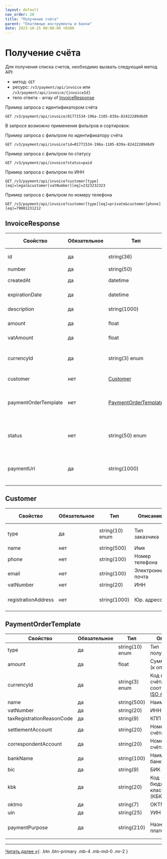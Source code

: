 ```yaml
---
layout: default
nav_order: 20
title: "Получение счёта"
parent: "Платёжные инструменты и банки"
date: 2023-10-25 00:00:00 +0300
---
```


# Получение счёта

Для получения списка счетов, необходимо вызвать следующий метод API:

- метод: `GET`
- ресурс: `/v3/payment/api/invoice` или `/v3/payment/api/invoice/{invoiceId}`
- тело ответа - array of [InvoiceResponse](/docs/payment/get/#invoiceresponse)


Пример запроса с идентификатором счёта
```
GET /v3/payment/api/invoice/01771534-196a-1105-839a-82422289d6d9
```

В запросе возможно применения фильтров и сортировок.

Пример запроса с фильтром по идентификатору счёта
```
GET /v3/payment/api/invoice?id=01771534-196a-1105-839a-82422289d6d9
```

Пример запроса с фильтром по статусу
```
GET /v3/payment/api/invoice?status=paid
```

Пример запроса с фильтром по ИНН
```
GET /v3/payment/api/invoice?customer[type][eq]=legal&customer[vatNumber][eq]=2323232323
```

Пример запроса с фильтром по номеру телефона
```
GET /v3/payment/api/invoice?customer[type][eq]=private&customer[phone][eq]=79001231212
```


## InvoiceResponse

| Свойство             | Обязательное | Тип                           | Описание                                                                | Пример значения                        |
|----------------------|--------------|-------------------------------|-------------------------------------------------------------------------|----------------------------------------|
| id                   | да           | string(36)                    | Идентификатор счёта                                                     | `01771534-1a57-f184-dee3-ebeb91dded76` |
| number               | да           | string(50)                    | Номер счёта                                                             | `123-123212`                           |
| createdAt            | да           | datetime                      | Дата создания счёта                                                     | `2023-12-22T00:00:00+00:00`            |
| expirationDate       | да           | datetime                      | Срок оплаты счёта                                                       | `2023-12-25T00:00:00+00:00`            |
| description          | да           | string(1000)                  | Описание счёта                                                          | `Оплата номера в отеле`                |
| amount               | да           | float                         | Сумма счёта (к оплате)                                                  | `19658.45`                             |
| vatAmount            | да           | float                         | Сумма НДС в счёте                                                       | `156.56`                               |
| currencyId           | да           | string(3) enum                | Код валюты счёта в соответствии с [ISO 4217](/docs/dictionary/iso4217/) | `RUB`, `USD`,`EUR`, `GBP`              |
| customer             | нет          | [Customer](#customer)         | Информация о плательщике                                                |                                        |
| paymentOrderTemplate | нет          | [PaymentOrderTemplate](#paymentordertemplate) | Шаблон платёжного поручения (детали платежа)            |                                        |
| status               | нет          | string(50) enum               | Статус оплаты счёта (paid, pending, canceled, partial)                  | `paid`                                 |
| paymentUrl           | да           | string(1000)                  | Ссылка для перехода на платёжный шлюз на страницу счёта                 |                                        |

## Customer

| Свойство            | Обязательное | Тип             | Описание          | Пример значения                                      |
|---------------------|--------------|-----------------|-------------------|------------------------------------------------------|
| type                | да           | string(10) enum | Тип заказчика     | `legal` - юр. лицо, `private` - физ лицо             |
| name                | нет          | string(500)     | Имя               | `Peter`                                              |
| phone               | нет          | string(100)     | Номер телефона    | `79001112233`                                        |
| email               | нет          | string(100)     | Электронная почта | `peter@domain.com`                                   |
| vatNumber           | нет          | string(20)      | ИНН               | `7710044140`                                         |
| registrationAddress | нет          | string(1000)    | Юр. адресс        | `190000, Санкт-Петербург, Невский пр. 147, офис 321` |

## PaymentOrderTemplate

| Свойство                  | Обязательное | Тип             | Описание           | Пример значения                                                |
|---------------------------|--------------|-----------------|--------------------|----------------------------------------------------------------|
| type                      | да           | string(10) enum | Тип получателя     | `legal` - юр. лицо, `private` - физ лицо                       |
| amount                    | да           | float           | Сумма счёта (к оплате) | `19658.45`                                                 |
| currencyId                | да           | string(3) enum  | Код валюты счёта в соответствии с [ISO 4217](/docs/dictionary/iso4217/) | `RUB`, `USD`,`EUR`, `GBP`              |
| name                      | да           | string(500)     | Наименование       | `ООО Ромашка`                                                  |
| vatNumber                 | да           | string(20)      | ИНН                | `7710044140`                                                   |
| taxRegistrationReasonCode | да           | string(9)       | КПП                | `770001001`                                                    |
| settlementAccount         | да           | string(20)      | Номер расчт. счёта | `40702810800190000253`                                         |
| correspondentAccount      | да           | string(20)      | Номер корр. счёта  | `30101810700000000187`                                         |
| bankName                  | да           | string(100)     | Наименование банка | `ПАО ВТБ`                                                      |
| bic                       | да           | string(9)       | БИК                | `044039142`                                                    |
| kbk                       | да           | string(20)      | Код бюджетной классификации (КБК) | `18210501011011000110`                          |
| oktmo                     | да           | string(7)       | ОКТМО              | `40000000`                                                     |
| uin                       | да           | string(25)      | УИН                | `34934876203474`                                               |
| paymentPurpose            | да           | string(210)     | Назначение платежа | `Оплата по счёту №10-2946153 за авиабилеты, НДС не выделяется` |



---

[Читать далее &raquo;](/docs/payment/confirm_payment){: .btn .btn-primary .mb-4 .mb-md-0 .mr-2 }
